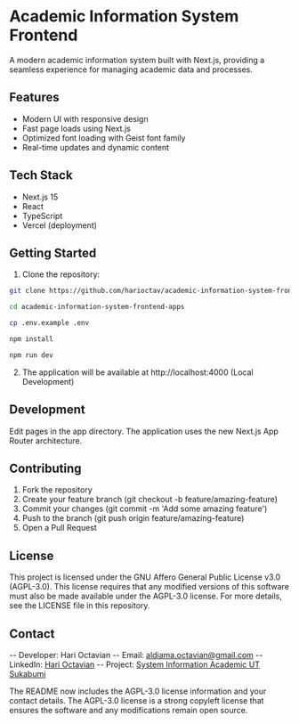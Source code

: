 # Academic Information System Frontend

A modern academic information system built with Next.js, providing a seamless experience for managing academic data and processes.

## Features

- Modern UI with responsive design
- Fast page loads using Next.js
- Optimized font loading with Geist font family
- Real-time updates and dynamic content

## Tech Stack

- Next.js 15
- React
- TypeScript
- Vercel (deployment)

## Getting Started

1. Clone the repository:

```bash
git clone https://github.com/harioctav/academic-information-system-frontend-apps.git

cd academic-information-system-frontend-apps

cp .env.example .env

npm install

npm run dev

```

2. The application will be available at http://localhost:4000 (Local Development)

## Development

Edit pages in the app directory. The application uses the new Next.js App Router architecture.

## Contributing

1. Fork the repository
2. Create your feature branch (git checkout -b feature/amazing-feature)
3. Commit your changes (git commit -m 'Add some amazing feature')
4. Push to the branch (git push origin feature/amazing-feature)
5. Open a Pull Request

## License

This project is licensed under the GNU Affero General Public License v3.0 (AGPL-3.0). This license requires that any modified versions of this software must also be made available under the AGPL-3.0 license. For more details, see the LICENSE file in this repository.

## Contact

-- Developer: Hari Octavian
-- Email: aldiama.octavian@gmail.com
-- LinkedIn: [Hari Octavian](https://www.linkedin.com/in/aldiama-octavian/)
-- Project: [System Information Academic UT Sukabumi](https://github.com/harioctav/academic-information-system-frontend-apps)

The README now includes the AGPL-3.0 license information and your contact details. The AGPL-3.0 license is a strong copyleft license that ensures the software and any modifications remain open source.
